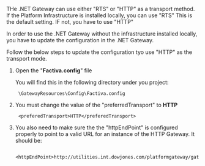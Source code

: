 THe .NET Gateway can use either "RTS" or "HTTP" as a transport method. If the Platform Infrastructure is installed locally, you can use "RTS" This is the default setting. IF not, you have to use "HTTP"

In order to use the .NET Gateway without the infrastructure installed locally, you have to update the configuration in the .NET Gateway.

Follow the below steps to update the configuration tyo use "HTTP" as the transport mode.

1. Open the "**Factiva.config**" file

	You will find this in the following directory under you project:

		\GatewayResources\Config\Factiva.config

2. You must change the value of the "preferredTransport" to **HTTP**

		<preferedTransport>HTTP</preferedTransport>

3. You also need to make sure the the "httpEndPoint" is configured properly to point to a valid URL for an instance of the HTTP Gateway. It should be:

		<httpEndPoint>http://utilities.int.dowjones.com/platformgateway/gatewayservice.asmx</httpEndPoint>
